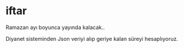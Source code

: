# iftar

Ramazan ayı boyunca yayında kalacak.. 

Diyanet sisteminden Json veriyi alıp geriye kalan süreyi hesaplıyoruz.

